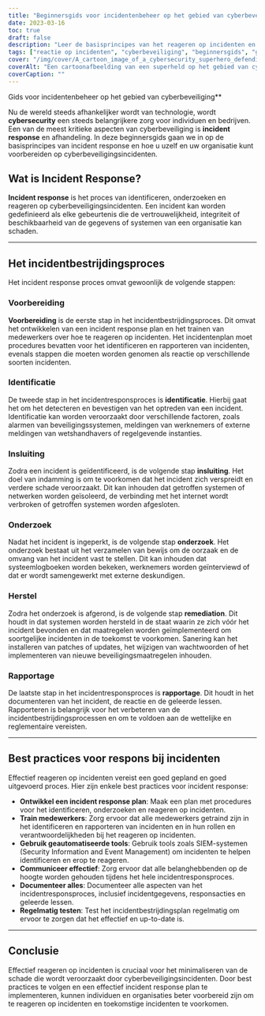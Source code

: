 ```yaml
---
title: "Beginnersgids voor incidentenbeheer op het gebied van cyberbeveiliging"
date: 2023-03-16
toc: true
draft: false
description: "Leer de basisprincipes van het reageren op incidenten en het afhandelen van cyberbeveiligingsincidenten met deze beginnershandleiding."
tags: ["reactie op incidenten", "cyberbeveiliging", "beginnersgids", "gegevensbescherming", "gegevensbeveiliging", "IT-beveiliging", "netwerkbeveiliging", "cyberaanvallen", "informatiebeveiliging", "cybercriminaliteit", "digitale veiligheid", "IT-infrastructuur", "datalekken", "cyberbedreigingen", "cyberdefensie", "incidentmanagement", "gegevensherstel", "veiligheidsplanning", "risicobeheer", "cyberbeveiligingsstrategie"]
cover: "/img/cover/A_cartoon_image_of_a_cybersecurity_superhero_defending_a_city.png"
coverAlt: "Een cartoonafbeelding van een superheld op het gebied van cyberbeveiliging die een stad verdedigt tegen cyberbedreigingen."
coverCaption: ""
---
```

 Gids voor incidentenbeheer op het gebied van cyberbeveiliging**

Nu de wereld steeds afhankelijker wordt van technologie, wordt **cybersecurity** een steeds belangrijkere zorg voor individuen en bedrijven. Een van de meest kritieke aspecten van cyberbeveiliging is **incident response** en afhandeling. In deze beginnersgids gaan we in op de basisprincipes van incident response en hoe u uzelf en uw organisatie kunt voorbereiden op cyberbeveiligingsincidenten.

## Wat is Incident Response?

**Incident response** is het proces van identificeren, onderzoeken en reageren op cyberbeveiligingsincidenten. Een incident kan worden gedefinieerd als elke gebeurtenis die de vertrouwelijkheid, integriteit of beschikbaarheid van de gegevens of systemen van een organisatie kan schaden.

______

## Het incidentbestrijdingsproces

Het incident response proces omvat gewoonlijk de volgende stappen:

### Voorbereiding

**Voorbereiding** is de eerste stap in het incidentbestrijdingsproces. Dit omvat het ontwikkelen van een incident response plan en het trainen van medewerkers over hoe te reageren op incidenten. Het incidentenplan moet procedures bevatten voor het identificeren en rapporteren van incidenten, evenals stappen die moeten worden genomen als reactie op verschillende soorten incidenten.

### Identificatie

De tweede stap in het incidentresponsproces is **identificatie**. Hierbij gaat het om het detecteren en bevestigen van het optreden van een incident. Identificatie kan worden veroorzaakt door verschillende factoren, zoals alarmen van beveiligingssystemen, meldingen van werknemers of externe meldingen van wetshandhavers of regelgevende instanties.

### Insluiting

Zodra een incident is geïdentificeerd, is de volgende stap **insluiting**. Het doel van indamming is om te voorkomen dat het incident zich verspreidt en verdere schade veroorzaakt. Dit kan inhouden dat getroffen systemen of netwerken worden geïsoleerd, de verbinding met het internet wordt verbroken of getroffen systemen worden afgesloten.

### Onderzoek

Nadat het incident is ingeperkt, is de volgende stap **onderzoek**. Het onderzoek bestaat uit het verzamelen van bewijs om de oorzaak en de omvang van het incident vast te stellen. Dit kan inhouden dat systeemlogboeken worden bekeken, werknemers worden geïnterviewd of dat er wordt samengewerkt met externe deskundigen.

### Herstel

Zodra het onderzoek is afgerond, is de volgende stap **remediation**. Dit houdt in dat systemen worden hersteld in de staat waarin ze zich vóór het incident bevonden en dat maatregelen worden geïmplementeerd om soortgelijke incidenten in de toekomst te voorkomen. Sanering kan het installeren van patches of updates, het wijzigen van wachtwoorden of het implementeren van nieuwe beveiligingsmaatregelen inhouden.

### Rapportage

De laatste stap in het incidentresponsproces is **rapportage**. Dit houdt in het documenteren van het incident, de reactie en de geleerde lessen. Rapporteren is belangrijk voor het verbeteren van de incidentbestrijdingsprocessen en om te voldoen aan de wettelijke en reglementaire vereisten.

______

## Best practices voor respons bij incidenten

Effectief reageren op incidenten vereist een goed gepland en goed uitgevoerd proces. Hier zijn enkele best practices voor incident response:

- **Ontwikkel een incident response plan**: Maak een plan met procedures voor het identificeren, onderzoeken en reageren op incidenten.
- **Train medewerkers**: Zorg ervoor dat alle medewerkers getraind zijn in het identificeren en rapporteren van incidenten en in hun rollen en verantwoordelijkheden bij het reageren op incidenten.
- **Gebruik geautomatiseerde tools**: Gebruik tools zoals SIEM-systemen (Security Information and Event Management) om incidenten te helpen identificeren en erop te reageren.
- **Communiceer effectief**: Zorg ervoor dat alle belanghebbenden op de hoogte worden gehouden tijdens het hele incidentresponsproces.
- **Documenteer alles**: Documenteer alle aspecten van het incidentresponsproces, inclusief incidentgegevens, responsacties en geleerde lessen.
- **Regelmatig testen**: Test het incidentbestrijdingsplan regelmatig om ervoor te zorgen dat het effectief en up-to-date is.

______

## Conclusie

Effectief reageren op incidenten is cruciaal voor het minimaliseren van de schade die wordt veroorzaakt door cyberbeveiligingsincidenten. Door best practices te volgen en een effectief incident response plan te implementeren, kunnen individuen en organisaties beter voorbereid zijn om te reageren op incidenten en toekomstige incidenten te voorkomen. 